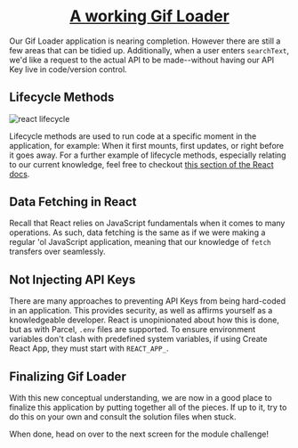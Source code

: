 <h1 style="text-align: center; text-decoration: underline; margin-top: 50px">A working Gif Loader</h1>

Our Gif Loader application is nearing completion. However there are still a few areas that can be tidied up. Additionally, when a user enters `searchText`, we'd like a request to the actual API to be made--without having our API Key live in code/version control.

## Lifecycle Methods

<img src="https://s3.amazonaws.com/liendo-fed-training/react-lifecycle.jpeg" alt="react lifecycle"/>

Lifecycle methods are used to run code at a specific moment in the application, for example: When it first mounts, first updates, or right before it goes away.
For a further example of lifecycle methods, especially relating to our current knowledge, feel free to checkout <a href="https://reactjs.org/docs/state-and-lifecycle.html#adding-lifecycle-methods-to-a-class" target="_blank">this section of the React docs</a>.

## Data Fetching in React

Recall that React relies on JavaScript fundamentals when it comes to many operations. As such, data fetching is the same as if we were making a regular 'ol JavaScript application, meaning that our knowledge of `fetch` transfers over seamlessly.

## Not Injecting API Keys

There are many approaches to preventing API Keys from being hard-coded in an application. This provides security, as well as affirms yourself as a knowledgeable developer. React is unopinionated about how this is done, but as with Parcel, `.env` files are supported. To ensure environment variables don't clash with predefined system variables, if using Create React App, they must start with `REACT_APP_`.

## Finalizing Gif Loader

With this new conceptual understanding, we are now in a good place to finalize this application by putting together all of the pieces. If up to it, try to do this on your own and consult the solution files when stuck.

When done, head on over to the next screen for the module challenge!
